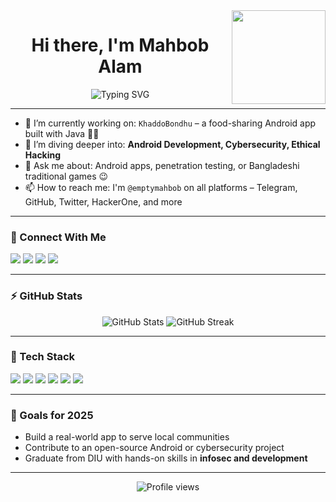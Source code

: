<img align="right" height="150" src="https://media1.tenor.com/m/htjYFNrNZzQAAAAC/yawn-snorlax.gif"  />
<h1 align="center">Hi there, I'm Mahbob Alam</h1>
<p align="center">
  <img src="https://readme-typing-svg.demolab.com?font=Fira+Code&duration=3000&pause=1000&center=true&width=435&lines=Cybersecurity+Enthusiast;Android+App+Developer;Always+Learning+Something+New!" alt="Typing SVG" />
</p>

---

- 🔭 I’m currently working on: `KhaddoBondhu` – a food-sharing Android app built with Java 🍱📱  
- 🌱 I’m diving deeper into: **Android Development, Cybersecurity, Ethical Hacking**  
- 💬 Ask me about: Android apps, penetration testing, or Bangladeshi traditional games 😉  
- 📫 How to reach me: I'm `@emptymahbob` on all platforms – Telegram, GitHub, Twitter, HackerOne, and more  

---

### 🔗 Connect With Me

<p align="left">
  <a href="https://github.com/emptymahbob" target="_blank"><img src="https://img.shields.io/badge/GitHub-100000?style=flat&logo=github&logoColor=white" /></a>
  <a href="https://t.me/emptymahbob" target="_blank"><img src="https://img.shields.io/badge/Telegram-2CA5E0?style=flat&logo=telegram&logoColor=white" /></a>
  <a href="https://www.linkedin.com/in/emptymahbob" target="_blank"><img src="https://img.shields.io/badge/LinkedIn-0077B5?style=flat&logo=linkedin&logoColor=white" /></a>
  <a href="https://twitter.com/emptymahbob" target="_blank"><img src="https://img.shields.io/badge/Twitter-1DA1F2?style=flat&logo=twitter&logoColor=white" /></a>
</p>

---

### ⚡ GitHub Stats

<p align="center">
  <img src="https://github-readme-stats.vercel.app/api?username=emptymahbob&show_icons=true&theme=radical" alt="GitHub Stats" />
  <img src="https://github-readme-streak-stats.herokuapp.com/?user=emptymahbob&theme=radical" alt="GitHub Streak" />
</p>

---

### 🧰 Tech Stack

<p align="left">
  <img src="https://img.shields.io/badge/Java-ED8B00?style=for-the-badge&logo=java&logoColor=white"/>
  <img src="https://img.shields.io/badge/Android-3DDC84?style=for-the-badge&logo=android&logoColor=white"/>
  <img src="https://img.shields.io/badge/PHP-777BB4?style=for-the-badge&logo=php&logoColor=white"/>
  <img src="https://img.shields.io/badge/HTML5-E34F26?style=for-the-badge&logo=html5&logoColor=white"/>
  <img src="https://img.shields.io/badge/Cybersecurity-black?style=for-the-badge&logo=hackthebox&logoColor=green"/>
  <img src="https://img.shields.io/badge/Linux-FCC624?style=for-the-badge&logo=linux&logoColor=black"/>
</p>

---

### 🎯 Goals for 2025

- Build a real-world app to serve local communities  
- Contribute to an open-source Android or cybersecurity project  
- Graduate from DIU with hands-on skills in **infosec and development**  

---

<p align="center">
  <img src="https://komarev.com/ghpvc/?username=emptymahbob&style=flat-square&color=blue" alt="Profile views" />
</p>
